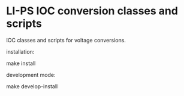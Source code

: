 # LI-PS IOC conversion classes and scripts

IOC classes and scripts for voltage conversions.

installation:

 make install

development mode:

 make develop-install
